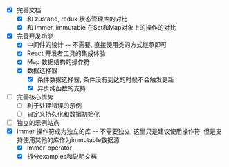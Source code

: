- [x] 完善文档
  - [x] 和 zustand, redux 状态管理库的对比
  - [x] 和 immer, immutable 在Set和Map对象上的操作的对比
- [x] 完善开发功能
  - [x] 中间件的设计 -- 不需要, 直接使用类的方式继承即可
  - [x] React 开发者工具的集成体验
  - [x] Map 数据结构的操作符
  - [x] 数据选择器
    - [x] 条件数据选择器, 条件没有到达的时候不会触发更新
    - [x] 异步纯函数的支持
- [ ] 完善核心优势
  - [ ] 利于处理错误的示例
  - [ ] 自定义持久化和数据初始化
- [ ] 独立的示例站点
- [x] immer 操作符成为独立的库 -- 不需要独立, 这里只是建议使用操作符, 但是支持使用其他的库作为immutable数据源
  - [x] immer-operator
  - [x] 拆分examples和说明文档